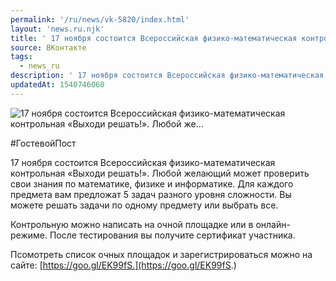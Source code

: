 ```yaml
---
permalink: '/ru/news/vk-5820/index.html'
layout: 'news.ru.njk'
title: ' 17 ноября состоится Всероссийская физико-математическая контрольная «Выходи решать!». Любой же…'
source: ВКонтакте
tags:
  - news_ru
description: ' 17 ноября состоится Всероссийская физико-математическая контрольная «Выходи решать!». Любой же…'
updatedAt: 1540746060
---
```

![ 17 ноября состоится Всероссийская физико-математическая контрольная «Выходи решать!». Любой же…](https://sun9-57.userapi.com/impf/c850424/v850424932/31cd5/s4AvkZfjnn4.jpg?size=900x600&quality=96&proxy=1&sign=1e63380e29918cb2eaea9029305a090e&c_uniq_tag=VSQ8n47uhaOoh2jgVrEEukA9v5oKEQiFa1ubfEMylmo&type=album)

#ГостевойПост

17 ноября состоится Всероссийская физико-математическая контрольная «Выходи решать!». Любой желающий может проверить свои знания по математике, физике и информатике. Для каждого предмета вам предложат 5 задач разного уровня сложности. Вы можете решать задачи по одному предмету или выбрать все.

Контрольную можно написать на очной площадке или в онлайн-режиме. После тестирования вы получите сертификат участника.

Псомотреть список очных площадок и зарегистрироваться можно на сайте: [https://goo.gl/EK99fS.](https://goo.gl/EK99fS.)
